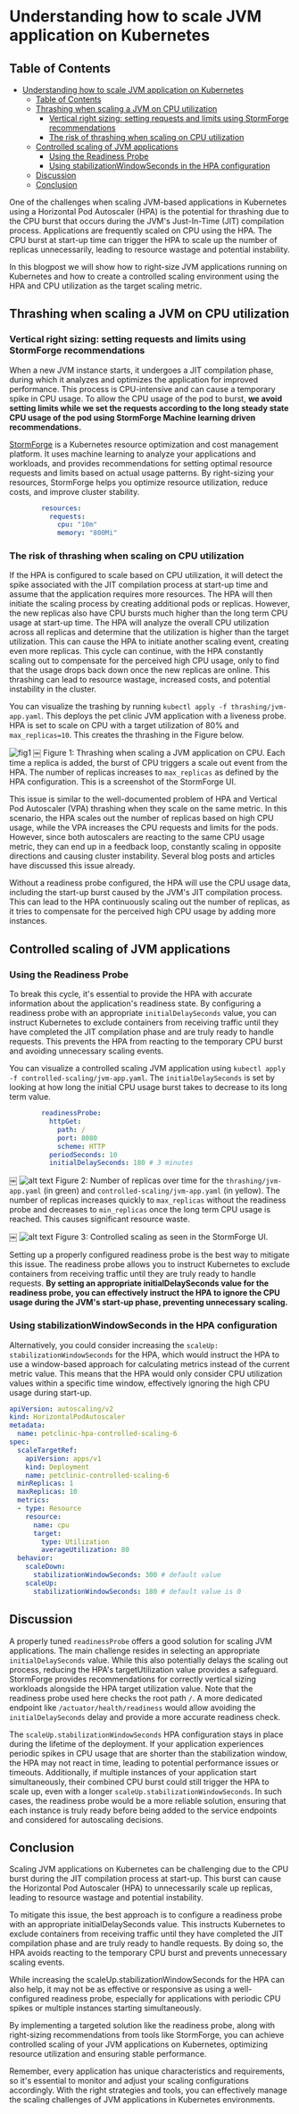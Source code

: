 # Understanding how to scale JVM application on Kubernetes

## Table of Contents

- [Understanding how to scale JVM application on Kubernetes](#understanding-how-to-scale-jvm-application-on-kubernetes)
  - [Table of Contents](#table-of-contents)
  - [Thrashing when scaling a JVM on CPU utilization](#thrashing-when-scaling-a-jvm-on-cpu-utilization)
    - [Vertical right sizing: setting requests and limits using StormForge recommendations](#vertical-right-sizing-setting-requests-and-limits-using-stormforge-recommendations)
    - [The risk of thrashing when scaling on CPU utilization](#the-risk-of-thrashing-when-scaling-on-cpu-utilization)
  - [Controlled scaling of JVM applications](#controlled-scaling-of-jvm-applications)
    - [Using the Readiness Probe](#using-the-readiness-probe)
    - [Using stabilizationWindowSeconds in the HPA configuration](#using-stabilizationwindowseconds-in-the-hpa-configuration)
  - [Discussion](#discussion)
  - [Conclusion](#conclusion)

One of the challenges when scaling JVM-based applications in Kubernetes using a Horizontal Pod Autoscaler (HPA) is the potential for thrashing due to the CPU burst that occurs during the JVM's Just-In-Time (JIT) compilation process. Applications are frequently scaled on CPU using the HPA. The CPU burst at start-up time can trigger the HPA to scale up the number of replicas unnecessarily, leading to resource wastage and potential instability.

In this blogpost we will show how to right-size JVM applications running on Kubernetes and how to create a controlled scaling environment using the HPA and CPU utilization as the target scaling metric.

## Thrashing when scaling a JVM on CPU utilization

### Vertical right sizing: setting requests and limits using StormForge recommendations

When a new JVM instance starts, it undergoes a JIT compilation phase, during which it analyzes and optimizes the application for improved performance. This process is CPU-intensive and can cause a temporary spike in CPU usage. To allow the CPU usage of the pod to burst, **we avoid setting limits while we set the requests according to the long steady state CPU usage of the pod using StormForge Machine learning driven recommendations.**

[StormForge](https://stormforge.io) is a Kubernetes resource optimization and cost management platform. It uses machine learning to analyze your applications and workloads, and provides recommendations for setting optimal resource requests and limits based on actual usage patterns. By right-sizing your resources, StormForge helps you optimize resource utilization, reduce costs, and improve cluster stability.

```yaml
        resources:
          requests:
            cpu: "10m"
            memory: "800Mi"

```

### The risk of thrashing when scaling on CPU utilization

If the HPA is configured to scale based on CPU utilization, it will detect the spike associated with the JIT compilation process at start-up time and assume that the application requires more resources. The HPA will then initiate the scaling process by creating additional pods or replicas. However, the new replicas also have CPU bursts much higher than the long term CPU usage at start-up time. The HPA will analyze the overall CPU utilization across all replicas and determine that the utilization is higher than the target utilization. This can cause the HPA to initiate another scaling event, creating even more replicas. This cycle can continue, with the HPA constantly scaling out to compensate for the perceived high CPU usage, only to find that the usage drops back down once the new replicas are online. This thrashing can lead to resource wastage, increased costs, and potential instability in the cluster.

You can visualize the trashing by running `kubectl apply -f thrashing/jvm-app.yaml`. This deploys the pet clinic JVM application with a liveness probe. HPA is set to scale on CPU with a target utilization of 80% and `max_replicas=10`. This creates the thrashing in the Figure below.


![fig1](<images/figure1.png>)
￼
Figure 1: Thrashing when scaling a JVM application on CPU. Each time a replica is added, the burst of CPU triggers a scale out event from the HPA. The number of replicas increases to `max_replicas` as defined by the HPA configuration. This is a screenshot of the StormForge UI.

This issue is similar to the well-documented problem of HPA and Vertical Pod Autoscaler (VPA) thrashing when they scale on the same metric. In this scenario, the HPA scales out the number of replicas based on high CPU usage, while the VPA increases the CPU requests and limits for the pods. However, since both autoscalers are reacting to the same CPU usage metric, they can end up in a feedback loop, constantly scaling in opposite directions and causing cluster instability. Several blog posts and articles have discussed this issue already.

Without a readiness probe configured, the HPA will use the CPU usage data, including the start-up burst caused by the JVM's JIT compilation process. This can lead to the HPA continuously scaling out the number of replicas, as it tries to compensate for the perceived high CPU usage by adding more instances.

## Controlled scaling of JVM applications

### Using the Readiness Probe

To break this cycle, it's essential to provide the HPA with accurate information about the application's readiness state. By configuring a readiness probe with an appropriate `initialDelaySeconds` value, you can instruct Kubernetes to exclude containers from receiving traffic until they have completed the JIT compilation phase and are truly ready to handle requests. This prevents the HPA from reacting to the temporary CPU burst and avoiding unnecessary scaling events.

You can visualize a controlled scaling JVM application using `kubectl apply -f controlled-scaling/jvm-app.yaml`. The `initialDelaySeconds` is set by looking at how long the initial CPU usage burst takes to decrease to its long term value.

```yaml
        readinessProbe:
          httpGet:
            path: /
            port: 8080
            scheme: HTTP
          periodSeconds: 10
          initialDelaySeconds: 180 # 3 minutes

```

￼
![alt text](<images/figure2.png>)
Figure 2: Number of replicas over time for the `thrashing/jvm-app.yaml` (in green) and `controlled-scaling/jvm-app.yaml` (in yellow). The number of replicas increases quickly to `max_replicas` without the readiness probe and decreases to `min_replicas` once the long term CPU usage is reached. This causes significant resource waste.


￼
![alt text](<images/figure3.png>)
Figure 3: Controlled scaling as seen in the StormForge UI.

Setting up a properly configured readiness probe is the best way to mitigate this issue. The readiness probe allows you to instruct Kubernetes to exclude containers from receiving traffic until they are truly ready to handle requests. **By setting an appropriate initialDelaySeconds value for the readiness probe, you can effectively instruct the HPA to ignore the CPU usage during the JVM's start-up phase, preventing unnecessary scaling.**

### Using stabilizationWindowSeconds in the HPA configuration

Alternatively, you could consider increasing the `scaleUp: stabilizationWindowSeconds` for the HPA, which would instruct the HPA to use a window-based approach for calculating metrics instead of the current metric value. This means that the HPA would only consider CPU utilization values within a specific time window, effectively ignoring the high CPU usage during start-up.

```yaml
apiVersion: autoscaling/v2
kind: HorizontalPodAutoscaler
metadata:
  name: petclinic-hpa-controlled-scaling-6
spec:
  scaleTargetRef:
    apiVersion: apps/v1
    kind: Deployment
    name: petclinic-controlled-scaling-6
  minReplicas: 1
  maxReplicas: 10
  metrics:
  - type: Resource
    resource:
      name: cpu
      target:
        type: Utilization
        averageUtilization: 80
  behavior:
    scaleDown:
      stabilizationWindowSeconds: 300 # default value
    scaleUp:
      stabilizationWindowSeconds: 180 # default value is 0
```
## Discussion

A properly tuned `readinessProbe` offers a good solution for scaling JVM applications. The main challenge resides in selecting an appropriate `initialDelaySeconds` value. While this also potentially delays the scaling out process, reducing the HPA's targetUtilization value provides a safeguard. StormForge provides recommendations for correctly vertical sizing workloads alongside the HPA target utilization value. Note that the readiness probe used here checks the root path `/`. A more dedicated endpoint like `/actuator/health/readiness` would allow avoiding the `initialDelaySeconds` delay and provide a more accurate readiness check.

The `scaleUp.stabilizationWindowSeconds` HPA configuration stays in place during the lifetime of the deployment. If your application experiences periodic spikes in CPU usage that are shorter than the stabilization window, the HPA may not react in time, leading to potential performance issues or timeouts. Additionally, if multiple instances of your application start simultaneously, their combined CPU burst could still trigger the HPA to scale up, even with a longer `scaleUp.stabilizationWindowSeconds`. In such cases, the readiness probe would be a more reliable solution, ensuring that each instance is truly ready before being added to the service endpoints and considered for autoscaling decisions.

## Conclusion

Scaling JVM applications on Kubernetes can be challenging due to the CPU burst during the JIT compilation process at start-up. This burst can cause the Horizontal Pod Autoscaler (HPA) to unnecessarily scale up replicas, leading to resource wastage and potential instability.

To mitigate this issue, the best approach is to configure a readiness probe with an appropriate initialDelaySeconds value. This instructs Kubernetes to exclude containers from receiving traffic until they have completed the JIT compilation phase and are truly ready to handle requests. By doing so, the HPA avoids reacting to the temporary CPU burst and prevents unnecessary scaling events.

While increasing the scaleUp.stabilizationWindowSeconds for the HPA can also help, it may not be as effective or responsive as using a well-configured readiness probe, especially for applications with periodic CPU spikes or multiple instances starting simultaneously.

By implementing a targeted solution like the readiness probe, along with right-sizing recommendations from tools like StormForge, you can achieve controlled scaling of your JVM applications on Kubernetes, optimizing resource utilization and ensuring stable performance.

Remember, every application has unique characteristics and requirements, so it's essential to monitor and adjust your scaling configurations accordingly. With the right strategies and tools, you can effectively manage the scaling challenges of JVM applications in Kubernetes environments.
